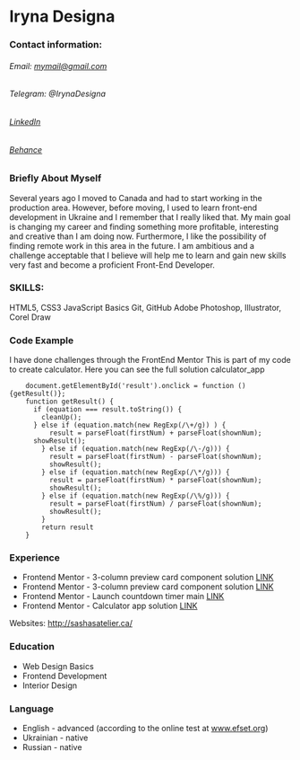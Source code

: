 # Iryna Designa
### Contact information:
###### Email: mymail@gmail.com
###### Telegram: @IrynaDesigna
###### [LinkedIn](https://www.linkedin.com/in/iryna-shvaika-13038a143/?midToken=AQFpesgWPwAZ7w&midSig=0PjZI6uPN8L9M1&trk=eml-email_pymk_02-header-79-profile&trkEmail=eml-email_pymk_02-header-79-profile-null-9n7xh0%7Ekpkhqdjd%7E7j-null-neptune%2Fprofile%7Evanity%2Eview)
###### [Behance](https://www.behance.net/irynashv)

### Briefly About Myself
Several years ago I moved to Canada and had to start working in the production area. However, before moving, I used to learn front-end development in Ukraine and I remember that I really liked that. My main goal is changing my career and finding something more profitable, interesting and creative than I am doing now.
Furthermore, I like the possibility of finding remote work in this area in the future.
I am ambitious and a challenge acceptable that I believe will help me to learn and gain new skills very fast and become a proficient Front-End Developer.


### SKILLS:
HTML5, CSS3
JavaScript Basics
Git, GitHub
Adobe Photoshop, Illustrator, Corel Draw


### Code Example
I have done challenges through the FrontEnd Mentor
This is part of my code to create calculator.
Here you can see the full solution calculator_app

```
    document.getElementById('result').onclick = function () {getResult()};
    function getResult() {
      if (equation === result.toString()) {
        cleanUp();
      } else if (equation.match(new RegExp(/\+/g)) ) {
          result = parseFloat(firstNum) + parseFloat(shownNum);
      showResult();
        } else if (equation.match(new RegExp(/\-/g))) {
          result = parseFloat(firstNum) - parseFloat(shownNum);
          showResult();
        } else if (equation.match(new RegExp(/\*/g))) {
          result = parseFloat(firstNum) * parseFloat(shownNum);
          showResult();
        } else if (equation.match(new RegExp(/\%/g))) {
          result = parseFloat(firstNum) / parseFloat(shownNum);
          showResult();
        }
        return result
    }
```

### Experience

- Frontend Mentor - 3-column preview card component solution [LINK](https://irynadesigna.github.io/3-column-preview-card-component/)
- Frontend Mentor - 3-column preview card component solution [LINK](https://irynadesigna.github.io/Pricing-component-with-toggle/)
- Frontend Mentor - Launch countdown timer main [LINK](https://irynadesigna.github.io/launch-countdown-timer-main/)
- Frontend Mentor - Calculator app solution [LINK](https://irynadesigna.github.io/calculator_app/)

Websites: http://sashasatelier.ca/


### Education
- Web Design Basics
- Frontend Development
- Interior Design

### Language
- English - advanced (according to the online test at  www.efset.org)
- Ukrainian - native
- Russian - native
